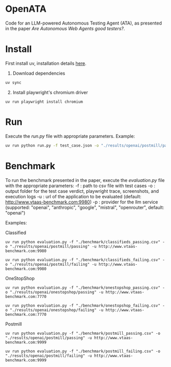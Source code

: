 # OpenATA

Code for an LLM-powered Autonomous Testing Agent (ATA), as presented in the paper _Are Autonomous Web Agents good testers?_.

# Install

First install uv, installation details [here](https://docs.astral.sh/uv/getting-started/installation/).

1. Download dependencies

```bash
uv sync
```

2. Install playwright's chromium driver

```shell
uv run playwright install chromium
```

# Run

Execute the _run.py_ file with appropriate parameters. Example:

```bash
uv run python run.py -f test_case.json -o "./results/openai/postmill/passing" -u http://www.vtaas-benchmark.com:9980`
```

# Benchmark

To run the benchmark presented in the paper, execute the _evaluation.py_ file with the appropriate parameters:
-f : path to csv file with test cases
-o : output folder for the test case verdict, playwright trace, screenshots, and execution logs
-u : url of the application to be evaluated (default: http://www.vtaas-benchmark.com:9980)
-p : provider for the llm service (supported: "openai", "anthropic", "google", "mistral", "openrouter", default: "openai")

Examples:

Classified

`uv run python evaluation.py -f "./benchmark/classifieds_passing.csv" -o "./results/openai/postmill/passing" -u http://www.vtaas-benchmark.com:9980`

`uv run python evaluation.py -f "./benchmark/classifieds_failing.csv" -o "./results/openai/postmill/failing" -u http://www.vtaas-benchmark.com:9980`

OneStopShop

`uv run python evaluation.py -f "./benchmark/onestopshop_passing.csv" -o "./results/openai/onestopshop/passing" -u http://www.vtaas-benchmark.com:7770`

`uv run python evaluation.py -f "./benchmark/onestopshop_failing.csv" -o "./results/openai/onestopshop/failing" -u http://www.vtaas-benchmark.com:7770`

Postmill

`uv run python evaluation.py -f "./benchmark/postmill_passing.csv" -o "./results/openai/postmill/passing" -u http://www.vtaas-benchmark.com:9999`

`uv run python evaluation.py -f "./benchmark/postmill_failing.csv" -o "./results/openai/postmill/failing" -u http://www.vtaas-benchmark.com:9999`
